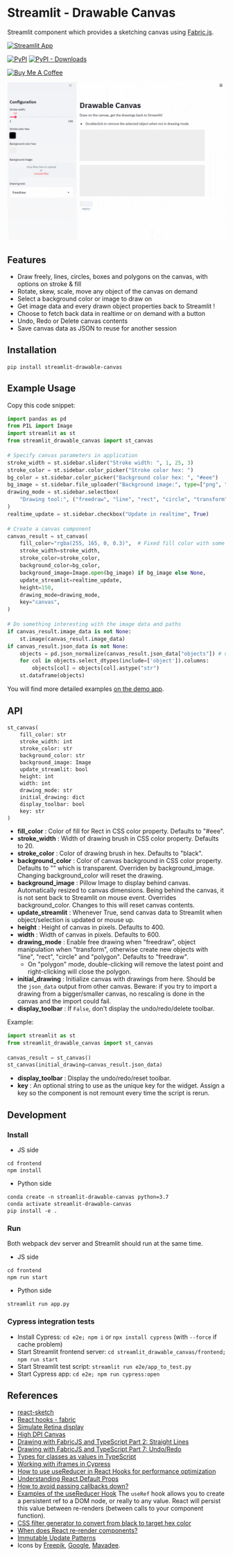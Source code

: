 # Streamlit - Drawable Canvas

Streamlit component which provides a sketching canvas using [Fabric.js](http://fabricjs.com/).

[![Streamlit App](https://static.streamlit.io/badges/streamlit_badge_black_white.svg)](https://share.streamlit.io/andfanilo/streamlit-drawable-canvas-demo/master/app.py)

[![PyPI](https://img.shields.io/pypi/v/streamlit-drawable-canvas)](https://pypi.org/project/streamlit-drawable-canvas/)
[![PyPI - Downloads](https://img.shields.io/pypi/dm/streamlit-drawable-canvas)](https://pypi.org/project/streamlit-drawable-canvas/)

<a href="https://www.buymeacoffee.com/andfanilo" target="_blank"><img src="https://cdn.buymeacoffee.com/buttons/v2/default-yellow.png" alt="Buy Me A Coffee" height="50" width="180"></a>

![](./img/demo.gif)

## Features

- Draw freely, lines, circles, boxes and polygons on the canvas, with options on stroke & fill
- Rotate, skew, scale, move any object of the canvas on demand
- Select a background color or image to draw on
- Get image data and every drawn object properties back to Streamlit !
- Choose to fetch back data in realtime or on demand with a button
- Undo, Redo or Delete canvas contents
- Save canvas data as JSON to reuse for another session

## Installation

```shell script
pip install streamlit-drawable-canvas
```

## Example Usage

Copy this code snippet:

```python
import pandas as pd
from PIL import Image
import streamlit as st
from streamlit_drawable_canvas import st_canvas

# Specify canvas parameters in application
stroke_width = st.sidebar.slider("Stroke width: ", 1, 25, 3)
stroke_color = st.sidebar.color_picker("Stroke color hex: ")
bg_color = st.sidebar.color_picker("Background color hex: ", "#eee")
bg_image = st.sidebar.file_uploader("Background image:", type=["png", "jpg"])
drawing_mode = st.sidebar.selectbox(
    "Drawing tool:", ("freedraw", "line", "rect", "circle", "transform")
)
realtime_update = st.sidebar.checkbox("Update in realtime", True)

# Create a canvas component
canvas_result = st_canvas(
    fill_color="rgba(255, 165, 0, 0.3)",  # Fixed fill color with some opacity
    stroke_width=stroke_width,
    stroke_color=stroke_color,
    background_color=bg_color,
    background_image=Image.open(bg_image) if bg_image else None,
    update_streamlit=realtime_update,
    height=150,
    drawing_mode=drawing_mode,
    key="canvas",
)

# Do something interesting with the image data and paths
if canvas_result.image_data is not None:
    st.image(canvas_result.image_data)
if canvas_result.json_data is not None:
    objects = pd.json_normalize(canvas_result.json_data["objects"]) # need to convert obj to str because PyArrow
    for col in objects.select_dtypes(include=['object']).columns:
        objects[col] = objects[col].astype("str")
    st.dataframe(objects)
```

You will find more detailed examples [on the demo app](https://github.com/andfanilo/streamlit-drawable-canvas-demo/).

## API

```
st_canvas(
    fill_color: str
    stroke_width: int
    stroke_color: str
    background_color: str
    background_image: Image
    update_streamlit: bool
    height: int
    width: int
    drawing_mode: str
    initial_drawing: dict
    display_toolbar: bool
    key: str
)
```

- **fill_color** : Color of fill for Rect in CSS color property. Defaults to "#eee".
- **stroke_width** : Width of drawing brush in CSS color property. Defaults to 20.
- **stroke_color** : Color of drawing brush in hex. Defaults to "black".
- **background_color** : Color of canvas background in CSS color property. Defaults to "" which is transparent. Overriden by background_image. Changing background_color will reset the drawing.
- **background_image** : Pillow Image to display behind canvas. Automatically resized to canvas dimensions. Being behind the canvas, it is not sent back to Streamlit on mouse event. Overrides background_color. Changes to this will reset canvas contents.
- **update_streamlit** : Whenever True, send canvas data to Streamlit when object/selection is updated or mouse up.
- **height** : Height of canvas in pixels. Defaults to 400.
- **width** : Width of canvas in pixels. Defaults to 600.
- **drawing_mode** : Enable free drawing when "freedraw", object manipulation when "transform", otherwise create new objects with "line", "rect", "circle" and "polygon". Defaults to "freedraw".
  - On "polygon" mode, double-clicking will remove the latest point and right-clicking will close the polygon.
- **initial_drawing** : Initialize canvas with drawings from here. Should be the `json_data` output from other canvas. Beware: if you try to import a drawing from a bigger/smaller canvas, no rescaling is done in the canvas and the import could fail.
- **display_toolbar** : If `False`, don't display the undo/redo/delete toolbar.

Example:

```python
import streamlit as st
from streamlit_drawable_canvas import st_canvas

canvas_result = st_canvas()
st_canvas(initial_drawing=canvas_result.json_data)
```

- **display_toolbar** : Display the undo/redo/reset toolbar.
- **key** : An optional string to use as the unique key for the widget. Assign a key so the component is not remount every time the script is rerun.

## Development

### Install

- JS side

```shell script
cd frontend
npm install
```

- Python side

```shell script
conda create -n streamlit-drawable-canvas python=3.7
conda activate streamlit-drawable-canvas
pip install -e .
```

### Run

Both webpack dev server and Streamlit should run at the same time.

- JS side

```shell script
cd frontend
npm run start
```

- Python side

```shell script
streamlit run app.py
```

### Cypress integration tests

- Install Cypress: `cd e2e; npm i` or `npx install cypress` (with `--force` if cache problem)
- Start Streamlit frontend server: `cd streamlit_drawable_canvas/frontend; npm run start`
- Start Streamlit test script: `streamlit run e2e/app_to_test.py`
- Start Cypress app: `cd e2e; npm run cypress:open`

## References

- [react-sketch](https://github.com/tbolis/react-sketch)
- [React hooks - fabric](https://github.com/fabricjs/fabric.js/issues/5951#issuecomment-563427231)
- [Simulate Retina display](https://stackoverflow.com/questions/12243549/how-to-test-a-webpage-meant-for-retina-display)
- [High DPI Canvas](https://www.html5rocks.com/en/tutorials/canvas/hidpi/)
- [Drawing with FabricJS and TypeScript Part 2: Straight Lines](https://exceptionnotfound.net/drawing-with-fabricjs-and-typescript-part-2-straight-lines/)
- [Drawing with FabricJS and TypeScript Part 7: Undo/Redo](https://exceptionnotfound.net/drawing-with-fabricjs-and-typescript-part-7-undo-redo/)
- [Types for classes as values in TypeScript](https://2ality.com/2020/04/classes-as-values-typescript.html)
- [Working with iframes in Cypress](https://www.cypress.io/blog/2020/02/12/working-with-iframes-in-cypress/)
- [How to use useReducer in React Hooks for performance optimization](https://medium.com/crowdbotics/how-to-use-usereducer-in-react-hooks-for-performance-optimization-ecafca9e7bf5)
- [Understanding React Default Props](https://blog.bitsrc.io/understanding-react-default-props-5c50401ed37d)
- [How to avoid passing callbacks down?](https://reactjs.org/docs/hooks-faq.html#how-to-avoid-passing-callbacks-down)
- [Examples of the useReducer Hook](https://daveceddia.com/usereducer-hook-examples/) The `useRef` hook allows you to create a persistent ref to a DOM node, or really to any value. React will persist this value between re-renders (between calls to your component function).
- [CSS filter generator to convert from black to target hex color](https://codepen.io/sosuke/pen/Pjoqqp)
- [When does React re-render components?](https://felixgerschau.com/react-rerender-components/#when-does-react-re-render)
- [Immutable Update Patterns](https://redux.js.org/recipes/structuring-reducers/immutable-update-patterns)
- Icons by [Freepik](https://www.flaticon.com/authors/freepik), [Google](https://www.flaticon.com/authors/google), [Mavadee](https://www.flaticon.com/authors/mavadee).
